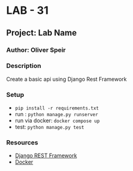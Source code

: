 # LAB - 31

## Project: Lab Name

### Author: Oliver Speir

### Description

Create a basic api using Django Rest Framework

### Setup

- `pip install -r requirements.txt`
- run : `python manage.py runserver`
- run via docker: `docker compose up`
- test: `python manage.py test`

### Resources

- [Django REST Framework](https://www.django-rest-framework.org/)
- [Docker](https://www.docker.com/)